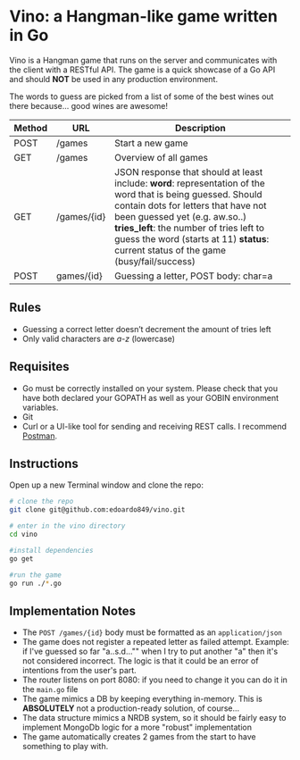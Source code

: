 # Vino: a Hangman-like game written in Go
Vino is a Hangman game that runs on the server and communicates with the client with a RESTful API. The game is a quick showcase of a Go API and should **NOT** be used in any production environment.

The words to guess are picked from a list of some of the best wines out there because... good wines are awesome!

| Method  | URL  | Description  |
|---|---|---|
| POST  | /games  |Start a new game   |
| GET  | /games  | Overview of all games  |
| GET  | /games/{id}  | JSON response that should at least include: **word**: representation of the word that is being guessed. Should contain dots for letters that have not been guessed yet (e.g. aw.so..) **tries_left**: the number of tries left to guess the word (starts at 11) **status**: current status of the game (busy/fail/success)   |
| POST  | games/{id}   | Guessing a letter, POST body: char=a |

## Rules
- Guessing a correct letter doesn’t decrement the amount of tries left
- Only valid characters are *a-­z* (lowercase)

## Requisites
- Go must be correctly installed on your system. Please check that you have both declared your GOPATH as well as your GOBIN environment variables.
- Git
- Curl or a UI-like tool for sending and receiving REST calls. I recommend [Postman](https://www.getpostman.com/).

## Instructions
Open up a new Terminal window and clone the repo:

```bash
# clone the repo
git clone git@github.com:edoardo849/vino.git

# enter in the vino directory
cd vino

#install dependencies
go get

#run the game
go run ./*.go
```

## Implementation Notes
- The `POST /games/{id}` body must be formatted as an `application/json`
- The game does not register a repeated letter as failed attempt. Example:
if I've guessed so far "a..s.d...""
when I try to put another "a" then it's not considered incorrect. The logic is that it could be an error of intentions from the user's part.
- The router listens on port 8080: if you need to change it you can do it in the `main.go` file
- The game mimics a DB by keeping everything in-memory. This is **ABSOLUTELY** not a production-ready solution, of course...
- The data structure mimics a NRDB system, so it should be fairly easy to implement MongoDb logic for a more "robust" implementation
- The game automatically creates 2 games from the start to have something to play with.
